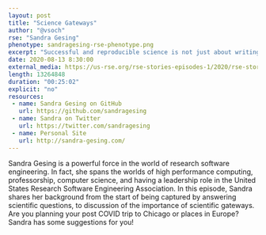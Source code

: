 ```yaml
---
layout: post
title: "Science Gateways"
author: "@vsoch"
rse: "Sandra Gesing"
phenotype: sandragesing-rse-phenotype.png
excerpt: "Successful and reproducible science is not just about writing software, but creating interfaces and interactions that are comfortable for researchers to use. In this episode, Sandra Gesing tells us about the importance of science gateways."
date: 2020-08-13 8:30:00
external_media: https://us-rse.org/rse-stories-episodes-1/2020/rse-stories-sandra-gesing-episode-29.mp3
length: 13264848
duration: "00:25:02"
explicit: "no"
resources:
 - name: Sandra Gesing on GitHub
   url: https://github.com/sandragesing
 - name: Sandra on Twitter
   url: https://twitter.com/sandragesing
 - name: Personal Site
   url: http://sandra-gesing.com/
--- 
```



Sandra Gesing is a powerful force in the world of research software engineering.
In fact, she spans the worlds of high performance computing, professorship,
computer science, and having a leadership role in the United States Research Software
Engineering Association. In this episode, Sandra shares her background from the start
of being captured by answering scientific questions, to discussion of the importance
of scientific gateways. Are you planning your post COVID trip to Chicago or
places in Europe? Sandra has some suggestions for you!
